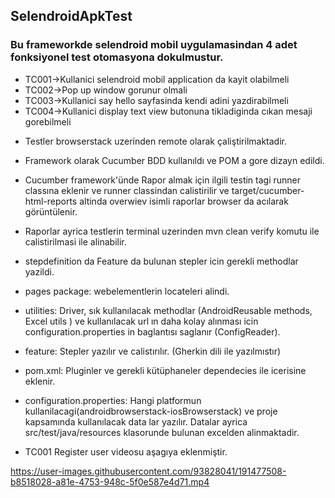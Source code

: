 ## SelendroidApkTest

### Bu frameworkde selendroid mobil uygulamasindan 4 adet fonksiyonel test otomasyona dokulmustur.  

* TC001->Kullanici selendroid mobil application da kayit olabilmeli
* TC002->Pop up window gorunur olmali
* TC003->Kullanici say hello sayfasinda kendi adini yazdirabilmeli
* TC004->Kullanici display text view butonuna tikladiginda cıkan mesaji gorebilmeli

- Testler browserstack uzerinden remote olarak çaliştirilmaktadir.

- Framework olarak Cucumber BDD kullanıldı ve POM a gore dizayn edildi.

- Cucumber framework'ünde Rapor almak için ilgili testin tagi runner classına eklenir ve runner classindan calistirilir ve target/cucumber-html-reports altinda overwiev isimli raporlar browser da acılarak görüntülenir.

- Raporlar ayrica testlerin terminal uzerinden mvn clean verify komutu ile calistirilmasi ile alinabilir.

- stepdefinition da
Feature da bulunan stepler icin gerekli methodlar yazildi.

- pages package:
webelementlerin locateleri alindi.

- utilities: 
Driver, sık kullanılacak methodlar (AndroidReusable methods, Excel utils ) ve kullanılacak url ın daha kolay alınması icin configuration.properties
in baglantısı saglanır (ConfigReader).

- feature:
Stepler yazılır ve calistırılır. (Gherkin dili ile yazılmıstır)

- pom.xml:
Pluginler ve gerekli kütüphaneler dependecies ile icerisine eklenir.

- configuration.properties:
Hangi platformun kullanilacagi(androidbrowserstack-iosBrowserstack) ve proje kapsamında kullanılacak data lar yazılır. Datalar ayrica src/test/java/resources klasorunde bulunan excelden alinmaktadir.

- TC001 Register user videosu aşagıya eklenmiştir.


https://user-images.githubusercontent.com/93828041/191477508-b8518028-a81e-4753-948c-5f0e587e4d71.mp4


